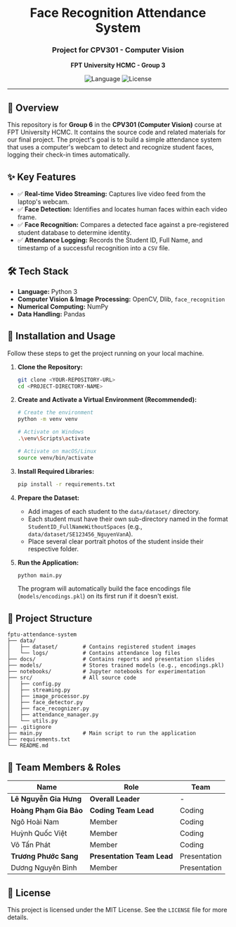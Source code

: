 <div align="center">
  <h1>Face Recognition Attendance System</h1>
  <h3>Project for CPV301 - Computer Vision</h3>
  <p><strong>FPT University HCMC - Group 3</strong></p>
</div>

<p align="center">
  <img src="https://img.shields.io/badge/Language-Python-blue.svg" alt="Language">
  <img src="https://img.shields.io/badge/License-MIT-green.svg" alt="License">
</p>


---

## 📝 Overview

This repository is for **Group 6** in the **CPV301 (Computer Vision)** course at FPT University HCMC. It contains the source code and related materials for our final project. The project's goal is to build a simple attendance system that uses a computer's webcam to detect and recognize student faces, logging their check-in times automatically.

## ✨ Key Features

- ✅ **Real-time Video Streaming:** Captures live video feed from the laptop's webcam.
- ✅ **Face Detection:** Identifies and locates human faces within each video frame.
- ✅ **Face Recognition:** Compares a detected face against a pre-registered student database to determine identity.
- ✅ **Attendance Logging:** Records the Student ID, Full Name, and timestamp of a successful recognition into a `CSV` file.

## 🛠️ Tech Stack

*   **Language:** Python 3
*   **Computer Vision & Image Processing:** OpenCV, Dlib, `face_recognition`
*   **Numerical Computing:** NumPy
*   **Data Handling:** Pandas

## 🚀 Installation and Usage

Follow these steps to get the project running on your local machine.

1.  **Clone the Repository:**
    ```bash
    git clone <YOUR-REPOSITORY-URL>
    cd <PROJECT-DIRECTORY-NAME>
    ```

2.  **Create and Activate a Virtual Environment (Recommended):**
    ```bash
    # Create the environment
    python -m venv venv

    # Activate on Windows
    .\venv\Scripts\activate

    # Activate on macOS/Linux
    source venv/bin/activate
    ```

3.  **Install Required Libraries:**
    ```bash
    pip install -r requirements.txt
    ```

4.  **Prepare the Dataset:**
    *   Add images of each student to the `data/dataset/` directory.
    *   Each student must have their own sub-directory named in the format `StudentID_FullNameWithoutSpaces` (e.g., `data/dataset/SE123456_NguyenVanA`).
    *   Place several clear portrait photos of the student inside their respective folder.

5.  **Run the Application:**
    ```bash
    python main.py
    ```
    The program will automatically build the face encodings file (`models/encodings.pkl`) on its first run if it doesn't exist.

## 📂 Project Structure

```
fptu-attendance-system
├── data/
│   ├── dataset/        # Contains registered student images
│   └── logs/           # Contains attendance log files
├── docs/               # Contains reports and presentation slides
├── models/             # Stores trained models (e.g., encodings.pkl)
├── notebooks/          # Jupyter notebooks for experimentation
├── src/                # All source code
│   ├── config.py
│   ├── streaming.py
│   ├── image_processor.py
│   ├── face_detector.py
│   ├── face_recognizer.py
│   ├── attendance_manager.py
│   └── utils.py
├── .gitignore
├── main.py             # Main script to run the application
├── requirements.txt
└── README.md
```

## 👥 Team Members & Roles

| Name                  | Role                         | Team         |
| --------------------- | ---------------------------- | ------------ |
| **Lê Nguyễn Gia Hưng** | **Overall Leader**           | -            |
| **Hoàng Phạm Gia Bảo** | **Coding Team Lead**         | Coding       |
| Ngô Hoài Nam          | Member                       | Coding       |
| Huỳnh Quốc Việt       | Member                       | Coding       |
| Võ Tấn Phát           | Member                       | Coding       |
| **Trương Phước Sang** | **Presentation Team Lead**   | Presentation |
| Dương Nguyên Bình     | Member                       | Presentation |

## 📄 License
This project is licensed under the MIT License. See the `LICENSE` file for more details.
